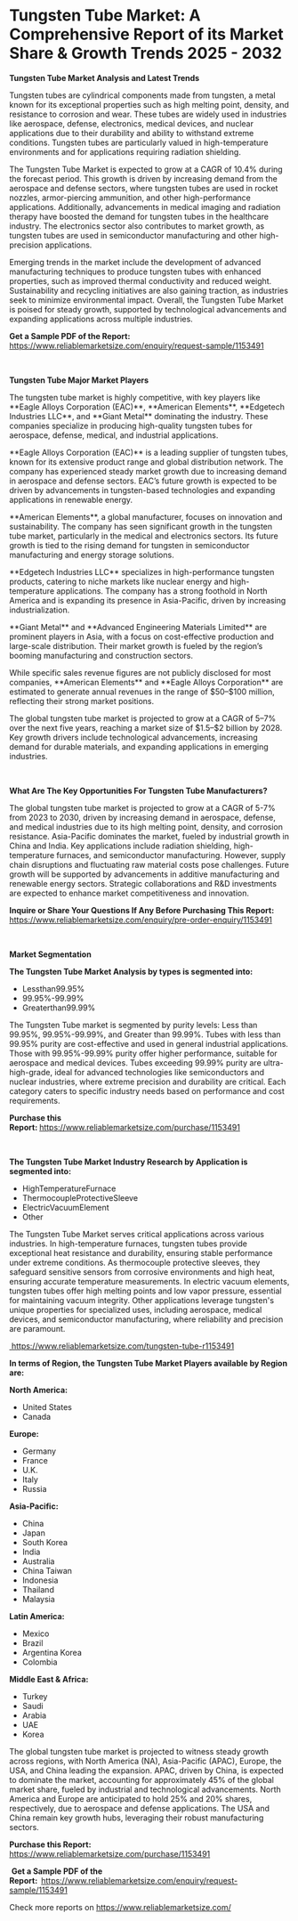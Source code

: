 <p><h1>Tungsten Tube Market: A Comprehensive Report of its Market Share & Growth Trends 2025 - 2032</h1></p><p><strong>Tungsten Tube Market Analysis and Latest Trends</strong></p>
<p><p>Tungsten tubes are cylindrical components made from tungsten, a metal known for its exceptional properties such as high melting point, density, and resistance to corrosion and wear. These tubes are widely used in industries like aerospace, defense, electronics, medical devices, and nuclear applications due to their durability and ability to withstand extreme conditions. Tungsten tubes are particularly valued in high-temperature environments and for applications requiring radiation shielding.</p><p>The Tungsten Tube Market is expected to grow at a CAGR of 10.4% during the forecast period. This growth is driven by increasing demand from the aerospace and defense sectors, where tungsten tubes are used in rocket nozzles, armor-piercing ammunition, and other high-performance applications. Additionally, advancements in medical imaging and radiation therapy have boosted the demand for tungsten tubes in the healthcare industry. The electronics sector also contributes to market growth, as tungsten tubes are used in semiconductor manufacturing and other high-precision applications.</p><p>Emerging trends in the market include the development of advanced manufacturing techniques to produce tungsten tubes with enhanced properties, such as improved thermal conductivity and reduced weight. Sustainability and recycling initiatives are also gaining traction, as industries seek to minimize environmental impact. Overall, the Tungsten Tube Market is poised for steady growth, supported by technological advancements and expanding applications across multiple industries.</p></p>
<p><strong>Get a Sample PDF of the Report:&nbsp;</strong> <a href="https://www.reliablemarketsize.com/enquiry/request-sample/1153491?utm_campaign=2145&utm_medium=2&utm_source=Github&utm_content=ia&utm_term=25012025&utm_id=tungsten-tube">https://www.reliablemarketsize.com/enquiry/request-sample/1153491</a></p>
<p>&nbsp;</p>
<p><strong>Tungsten Tube Major Market Players</strong></p>
<p><p>The tungsten tube market is highly competitive, with key players like **Eagle Alloys Corporation (EAC)**, **American Elements**, **Edgetech Industries LLC**, and **Giant Metal** dominating the industry. These companies specialize in producing high-quality tungsten tubes for aerospace, defense, medical, and industrial applications.</p><p>**Eagle Alloys Corporation (EAC)** is a leading supplier of tungsten tubes, known for its extensive product range and global distribution network. The company has experienced steady market growth due to increasing demand in aerospace and defense sectors. EAC’s future growth is expected to be driven by advancements in tungsten-based technologies and expanding applications in renewable energy.</p><p>**American Elements**, a global manufacturer, focuses on innovation and sustainability. The company has seen significant growth in the tungsten tube market, particularly in the medical and electronics sectors. Its future growth is tied to the rising demand for tungsten in semiconductor manufacturing and energy storage solutions.</p><p>**Edgetech Industries LLC** specializes in high-performance tungsten products, catering to niche markets like nuclear energy and high-temperature applications. The company has a strong foothold in North America and is expanding its presence in Asia-Pacific, driven by increasing industrialization.</p><p>**Giant Metal** and **Advanced Engineering Materials Limited** are prominent players in Asia, with a focus on cost-effective production and large-scale distribution. Their market growth is fueled by the region’s booming manufacturing and construction sectors.</p><p>While specific sales revenue figures are not publicly disclosed for most companies, **American Elements** and **Eagle Alloys Corporation** are estimated to generate annual revenues in the range of $50–$100 million, reflecting their strong market positions.</p><p>The global tungsten tube market is projected to grow at a CAGR of 5–7% over the next five years, reaching a market size of $1.5–$2 billion by 2028. Key growth drivers include technological advancements, increasing demand for durable materials, and expanding applications in emerging industries.</p></p>
<p>&nbsp;</p>
<p><strong>What Are The Key Opportunities For Tungsten Tube Manufacturers?</strong></p>
<p><p>The global tungsten tube market is projected to grow at a CAGR of 5-7% from 2023 to 2030, driven by increasing demand in aerospace, defense, and medical industries due to its high melting point, density, and corrosion resistance. Asia-Pacific dominates the market, fueled by industrial growth in China and India. Key applications include radiation shielding, high-temperature furnaces, and semiconductor manufacturing. However, supply chain disruptions and fluctuating raw material costs pose challenges. Future growth will be supported by advancements in additive manufacturing and renewable energy sectors. Strategic collaborations and R&D investments are expected to enhance market competitiveness and innovation.</p></p>
<p><strong>Inquire or Share Your Questions If Any Before Purchasing This Report:</strong> <a href="https://www.reliablemarketsize.com/enquiry/pre-order-enquiry/1153491?utm_campaign=2145&utm_medium=2&utm_source=Github&utm_content=ia&utm_term=25012025&utm_id=tungsten-tube">https://www.reliablemarketsize.com/enquiry/pre-order-enquiry/1153491</a></p>
<p>&nbsp;</p>
<p><strong>Market Segmentation</strong></p>
<p><strong>The Tungsten Tube Market Analysis by types is segmented into:</strong></p>
<p><ul><li>Lessthan99.95%</li><li>99.95%-99.99%</li><li>Greaterthan99.99%</li></ul></p>
<p><p>The Tungsten Tube market is segmented by purity levels: Less than 99.95%, 99.95%-99.99%, and Greater than 99.99%. Tubes with less than 99.95% purity are cost-effective and used in general industrial applications. Those with 99.95%-99.99% purity offer higher performance, suitable for aerospace and medical devices. Tubes exceeding 99.99% purity are ultra-high-grade, ideal for advanced technologies like semiconductors and nuclear industries, where extreme precision and durability are critical. Each category caters to specific industry needs based on performance and cost requirements.</p></p>
<p><strong>Purchase this Report:&nbsp;</strong><a href="https://www.reliablemarketsize.com/purchase/1153491?utm_campaign=2145&utm_medium=2&utm_source=Github&utm_content=ia&utm_term=25012025&utm_id=tungsten-tube">https://www.reliablemarketsize.com/purchase/1153491</a></p>
<p>&nbsp;</p>
<p><strong>The Tungsten Tube Market Industry Research by Application is segmented into:</strong></p>
<p><ul><li>HighTemperatureFurnace</li><li>ThermocoupleProtectiveSleeve</li><li>ElectricVacuumElement</li><li>Other</li></ul></p>
<p><p>The Tungsten Tube Market serves critical applications across various industries. In high-temperature furnaces, tungsten tubes provide exceptional heat resistance and durability, ensuring stable performance under extreme conditions. As thermocouple protective sleeves, they safeguard sensitive sensors from corrosive environments and high heat, ensuring accurate temperature measurements. In electric vacuum elements, tungsten tubes offer high melting points and low vapor pressure, essential for maintaining vacuum integrity. Other applications leverage tungsten's unique properties for specialized uses, including aerospace, medical devices, and semiconductor manufacturing, where reliability and precision are paramount.</p></p>
<p><a href="https://www.reliablemarketsize.com/tungsten-tube-r1153491?utm_campaign=2145&utm_medium=2&utm_source=Github&utm_content=ia&utm_term=25012025&utm_id=tungsten-tube">&nbsp;https://www.reliablemarketsize.com/tungsten-tube-r1153491</a></p>
<p><strong>In terms of Region, the Tungsten Tube Market Players available by Region are:</strong></p>
<p>
    <p> <strong> North America: </strong>
        <ul>
            <li>United States</li>
            <li>Canada</li>
        </ul>
        </p> 
    <p> <strong> Europe: </strong>
        <ul>
            <li>Germany</li>
            <li>France</li>
            <li>U.K.</li>
            <li>Italy</li>
            <li>Russia</li>
        </ul>
        </p> 
    <p> <strong> Asia-Pacific: </strong>
        <ul>
            <li>China</li>
            <li>Japan</li>
            <li>South Korea</li>
            <li>India</li>
            <li>Australia</li>
            <li>China Taiwan</li>
            <li>Indonesia</li>
            <li>Thailand</li>
            <li>Malaysia</li>
        </ul>
        </p> 
    <p> <strong> Latin America: </strong>
        <ul>
            <li>Mexico</li>
            <li>Brazil</li>
            <li>Argentina Korea</li>
            <li>Colombia</li>
        </ul>
        </p> 
    <p> <strong> Middle East & Africa: </strong>
        <ul>
            <li>Turkey</li>
            <li>Saudi</li>
            <li>Arabia</li>
            <li>UAE</li>
            <li>Korea</li>
        </ul>
    </p>
    </p>
<p><p>The global tungsten tube market is projected to witness steady growth across regions, with North America (NA), Asia-Pacific (APAC), Europe, the USA, and China leading the expansion. APAC, driven by China, is expected to dominate the market, accounting for approximately 45% of the global market share, fueled by industrial and technological advancements. North America and Europe are anticipated to hold 25% and 20% shares, respectively, due to aerospace and defense applications. The USA and China remain key growth hubs, leveraging their robust manufacturing sectors.</p></p>
<p><strong>Purchase this Report: </strong><a href="https://www.reliablemarketsize.com/purchase/1153491?utm_campaign=2145&utm_medium=2&utm_source=Github&utm_content=ia&utm_term=25012025&utm_id=tungsten-tube">https://www.reliablemarketsize.com/purchase/1153491</a></p>
<p>&nbsp;<strong>Get a Sample PDF of the Report:&nbsp;&nbsp;</strong><a href="https://www.reliablemarketsize.com/enquiry/request-sample/1153491?utm_campaign=2145&utm_medium=2&utm_source=Github&utm_content=ia&utm_term=25012025&utm_id=tungsten-tube">https://www.reliablemarketsize.com/enquiry/request-sample/1153491</a></p>
<p><strong></strong></p>
<p>Check more reports on <a href="https://www.reliablemarketsize.com/?utm_campaign=2145&utm_medium=2&utm_source=Github&utm_content=ia&utm_term=25012025&utm_id=tungsten-tube">https://www.reliablemarketsize.com/</a></p>